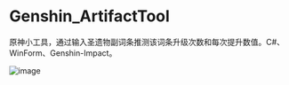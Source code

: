 # Genshin_ArtifactTool
原神小工具，通过输入圣遗物副词条推测该词条升级次数和每次提升数值。C#、WinForm、Genshin-Impact。


![image]([https://github.com/CJH3213/Images-blog/blob/main/%E5%8E%9F%E7%A5%9E%E5%9C%A3%E9%81%97%E7%89%A9%E5%89%AF%E8%AF%8D%E6%9D%A1%E5%B0%8F%E5%B7%A5%E5%85%B7/%E5%9C%A3%E9%81%97%E7%89%A9%E5%89%AF%E8%AF%8D%E6%9D%A1%E6%8F%90%E5%8D%87%E6%8E%A8%E6%B5%8B%E5%B0%8F%E5%B7%A5%E5%85%B7.png?raw=true](https://github.com/CJH3213/Images-blog/blob/main/%E5%8E%9F%E7%A5%9E%E5%9C%A3%E9%81%97%E7%89%A9%E5%89%AF%E8%AF%8D%E6%9D%A1%E5%B0%8F%E5%B7%A5%E5%85%B7/%E5%9C%A3%E9%81%97%E7%89%A9%E5%89%AF%E8%AF%8D%E6%9D%A1%E6%8F%90%E5%8D%87%E6%8E%A8%E6%B5%8B%E5%B0%8F%E5%B7%A5%E5%85%B72.png?raw=true)https://github.com/CJH3213/Images-blog/blob/main/%E5%8E%9F%E7%A5%9E%E5%9C%A3%E9%81%97%E7%89%A9%E5%89%AF%E8%AF%8D%E6%9D%A1%E5%B0%8F%E5%B7%A5%E5%85%B7/%E5%9C%A3%E9%81%97%E7%89%A9%E5%89%AF%E8%AF%8D%E6%9D%A1%E6%8F%90%E5%8D%87%E6%8E%A8%E6%B5%8B%E5%B0%8F%E5%B7%A5%E5%85%B72.png?raw=true)
